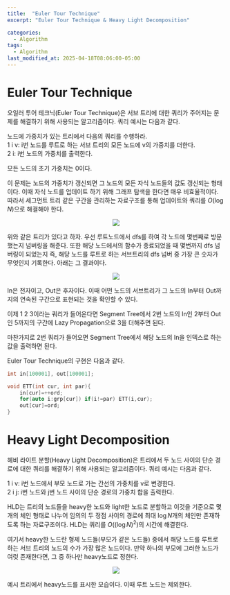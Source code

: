 ```yaml
---
title:  "Euler Tour Technique"
excerpt: "Euler Tour Technique & Heavy Light Decomposition"

categories:
  - Algorithm
tags:
  - Algorithm
last_modified_at: 2025-04-18T08:06:00-05:00
---
```


# Euler Tour Technique

오일러 투어 테크닉(Euler Tour Technique)은 서브 트리에 대한 쿼리가 주어지는 문제를 해결하기 위해 사용되는 알고리즘이다. 쿼리 예시는 다음과 같다. 

노드에 가중치가 있는 트리에서 다음의 쿼리를 수행하라.  
1 i v: i번 노드를 루트로 하는 서브 트리의 모든 노드에 v의 가중치를 더한다.   
2 i: i번 노드의 가중치를 출력한다. 

모든 노드의 초기 가중치는 0이다. 

이 문제는 노드의 가중치가 갱신되면 그 노드의 모든 자식 노드들의 값도 갱신되는 형태이다. 이때 자식 노드를 업데이트 하기 위해 그래프 탐색을 한다면 매우 비효율적이다. 따라서 세그먼트 트리 같은 구간을 관리하는 자료구조를 통해 업데이트와 쿼리를 $O(\log N)$으로 해결해야 한다. 

<p align="center"><img src="https://github.com/user-attachments/assets/b589fd7b-d0fa-4f45-bad6-fa4517bf862c" height="" width=""></p>

위와 같은 트리가 있다고 하자. 우선 루트노드에서 dfs를 하여 각 노드에 몇번째로 방문했는지 넘버링을 해준다. 또한 해당 노드에서의 함수가 종료되었을 때 몇번까지 dfs 넘버링이 되었는지 즉, 해당 노드를 루트로 하는 서브트리의 dfs 넘버 중 가장 큰 숫자가 무엇인지 기록한다. 아래는 그 결과이다. 

<p align="center"><img src="https://github.com/user-attachments/assets/b1950697-15b0-47eb-8939-8dc93bf106f6" height="" width=""></p>

In은 전자이고, Out은 후자이다. 이때 어떤 노드의 서브트리가 그 노드의 In부터 Out까지의 연속된 구간으로 표현되는 것을 확인할 수 있다. 

이제 1 2 3이라는 쿼리가 들어온다면 Segment Tree에서 2번 노드의 In인 2부터 Out인 5까지의 구간에 Lazy Propagation으로 3을 더해주면 된다.  

마찬가지로 2번 쿼리가 들어오면 Segment Tree에서 해당 노드의 In을 인덱스로 하는 값을 출력하면 된다. 

Euler Tour Technique의 구현은 다음과 같다. 

```cpp
int in[100001], out[100001];

void ETT(int cur, int par){
    in[cur]=++ord; 
    for(auto i:grp[cur]) if(i!=par) ETT(i,cur); 
    out[cur]=ord; 
}
```

# Heavy Light Decomposition

헤비 라이트 분할(Heavy Light Decomposition)은 트리에서 두 노드 사이의 단순 경로에 대한 쿼리를 해결하기 위해 사용되는 알고리즘이다. 
쿼리 예시는 다음과 같다. 

1 i v: i번 노드에서 부모 노드로 가는 간선의 가중치를 v로 변경한다.  
2 i j: i번 노드와 j번 노드 사이의 단순 경로의 가중치 합을 출력한다. 

HLD는 트리의 노드들을 heavy한 노드와 light한 노드로 분할하고 이것을 기준으로 몇 개의 체인 형태로 나누어 임의의 두 정점 사이의 경로에 최대 $\log N$개의 체인만 존재하도록 하는 자료구조이다. HLD는 쿼리를 $O((\log N)^2)$의 시간에 해결한다. 

여기서 heavy한 노드란 형제 노드들(부모가 같은 노드들) 중에서 해당 노드를 루트로 하는 서브 트리의 노드의 수가 가장 많은 노드이다. 만약 하나의 부모에 그러한 노드가 여럿 존재한다면, 그 중 하나만 heavy노드로 정한다. 

<p align="center"><img src="https://github.com/user-attachments/assets/249136fa-acd8-45cf-affc-f416d20205e8" height="" width=""></p>

예시 트리에서 heavy노드를 표시한 모습이다. 이때 루트 노드는 제외한다. 









